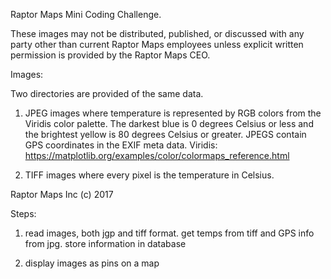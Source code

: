 Raptor Maps Mini Coding Challenge.

These images may not be distributed, published, or discussed with any party other than current Raptor Maps employees unless explicit written permission is provided by the Raptor Maps CEO.

Images:

Two directories are provided of the same data.

1) JPEG images where temperature is represented by RGB colors from the Viridis color palette. The darkest blue is 0 degrees Celsius or less and the brightest yellow is 80 degrees Celsius or greater. JPEGS contain GPS coordinates in the EXIF meta data.
Viridis: https://matplotlib.org/examples/color/colormaps_reference.html

2) TIFF images where every pixel is the temperature in Celsius.

Raptor Maps Inc (c) 2017


Steps:
1) read images, both jgp and tiff format.  get temps from tiff and GPS info from jpg.
  store information in database

2) display images as pins on a map 
